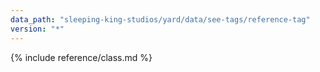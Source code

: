 ```yaml
---
data_path: "sleeping-king-studios/yard/data/see-tags/reference-tag"
version: "*"
---
```


{% include reference/class.md %}
